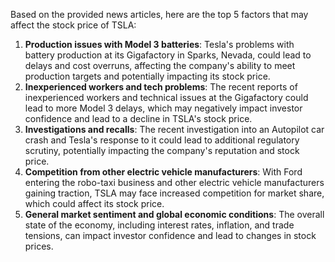 Based on the provided news articles, here are the top 5 factors that may affect the stock price of TSLA:

1. **Production issues with Model 3 batteries**: Tesla's problems with battery production at its Gigafactory in Sparks, Nevada, could lead to delays and cost overruns, affecting the company's ability to meet production targets and potentially impacting its stock price.
2. **Inexperienced workers and tech problems**: The recent reports of inexperienced workers and technical issues at the Gigafactory could lead to more Model 3 delays, which may negatively impact investor confidence and lead to a decline in TSLA's stock price.
3. **Investigations and recalls**: The recent investigation into an Autopilot car crash and Tesla's response to it could lead to additional regulatory scrutiny, potentially impacting the company's reputation and stock price.
4. **Competition from other electric vehicle manufacturers**: With Ford entering the robo-taxi business and other electric vehicle manufacturers gaining traction, TSLA may face increased competition for market share, which could affect its stock price.
5. **General market sentiment and global economic conditions**: The overall state of the economy, including interest rates, inflation, and trade tensions, can impact investor confidence and lead to changes in stock prices.
